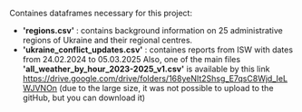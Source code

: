 Containes dataframes necessary for this project:
  - **'regions.csv'** : contains background information on 25 administrative regions of Ukraine and their regional centres.
  - **'ukraine_conflict_updates.csv'** : containes reports from ISW with dates from 24.02.2024 to 05.03.2025
Also, one of the main files **'all_weather_by_hour_2023-2025_v1.csv'** is available by this link https://drive.google.com/drive/folders/168yeNIt2Shsg_E7qsC8Wjd_IeLWJVNOn
(due to the large size, it was not possible to upload to the gitHub, but you can download it)
